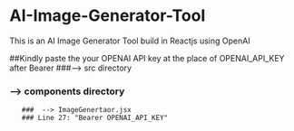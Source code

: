 # AI-Image-Generator-Tool
This is an AI Image Generator Tool build in Reactjs using OpenAI

##Kindly paste the your OPENAI API key at the place of OPENAI_API_KEY after Bearer
###--> src directory
   ### --> components directory
       ###  --> ImageGenertaor.jsx
       ### Line 27: "Bearer OPENAI_API_KEY"
        
